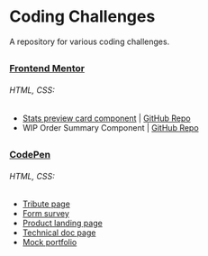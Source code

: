 # Coding Challenges
A repository for various coding challenges.
##
### [Frontend Mentor](www.frontendmentor.io)
###### HTML, CSS:
- [Stats preview card component](https://dinojetpilot.github.io/code-2-self/coding-challenges/stats-preview-card-component/) | [GitHub Repo](https://github.com/DinoJetPilot/code-2-self/tree/main/coding-challenges/stats-preview-card-component)
- WIP Order Summary Component[]() | [GitHub Repo](https://github.com/DinoJetPilot/code-2-self/tree/main/coding-challenges/order-summary-component-main) 
##
### [CodePen](codepen.io)
###### HTML, CSS:
- [Tribute page](https://codepen.io/jmillet/pen/GREbZMr) 
- [Form survey](https://codepen.io/jmillet/pen/eYEOdoW) 
- [Product landing page](https://codepen.io/jmillet/pen/JjyPQXQ) 
- [Technical doc page](https://codepen.io/jmillet/pen/rNzNoWN)
- [Mock portfolio](https://codepen.io/jmillet/pen/JjydQVz) 
